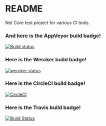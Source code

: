 # README #

Net Core test project for various CI tools.

### And here is the AppVeyor build badge! ###

[![Build status](https://ci.appveyor.com/api/projects/status/paio6hut0f4n76hg?svg=true)](https://ci.appveyor.com/project/damonfriendship/dotnetcore-ci)

### Here is the Wercker build badge! ###
[![wercker status](https://app.wercker.com/status/43609d8a0327bebd0be7d59411db254c/s/master "wercker status")](https://app.wercker.com/project/byKey/43609d8a0327bebd0be7d59411db254c)

### Here is the CircleCI build badge! ###
[![CircleCI](https://circleci.com/bb/damonf-bb2/dotnetcore-ci.svg?style=svg)](https://circleci.com/bb/damonf-bb2/dotnetcore-ci)

### Here is the Travis build badge! ###
[![Build Status](https://travis-ci.org/damonf8086-2/dotnetcore-ci.svg?branch=master)](https://travis-ci.org/damonf8086-2/dotnetcore-ci)